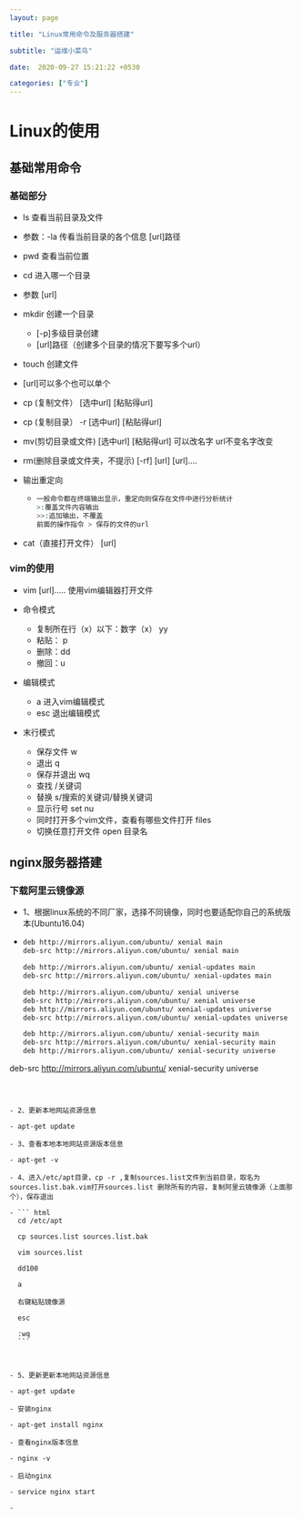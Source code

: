 ```yaml
---
layout: page

title: "Linux常用命令及服务器搭建"

subtitle: "运维小菜鸟"

date:  2020-09-27 15:21:22 +0530

categories: ["专业"]
---
```


# Linux的使用

## 基础常用命令

### 基础部分

- ls	查看当前目录及文件
  
- 参数：-la	传看当前目录的各个信息	[url]路径
  
- pwd    查看当前位置

- cd    进入哪一个目录
  
- 参数    [url]
  
- mkdir     创建一个目录
  - [-p]多级目录创建
  - [url]路径（创建多个目录的情况下要写多个url）

- touch    创建文件
  
- [url]可以多个也可以单个
  
- cp (复制文件） [选中url] [粘贴得url]

- cp (复制目录） -r  [选中url] [粘贴得url]

- mv(剪切目录或文件) [选中url] [粘贴得url]  可以改名字 url不变名字改变

- rm(删除目录或文件夹，不提示) [-rf] [url] [url]....

- 输出重定向

  - ``` php
    一般命令都在终端输出显示，重定向则保存在文件中进行分析统计
    >:覆盖文件内容输出
    >>:追加输出，不覆盖
    前面的操作指令 > 保存的文件的url
    ```

    

- cat（直接打开文件） [url]

### vim的使用

- vim [url].....   使用vim编辑器打开文件
- 命令模式
  - 复制所在行（x）以下：数字（x） yy
  - 粘贴： p
  - 删除：dd
  - 撤回：u

- 编辑模式
  - a    进入vim编辑模式
  - esc    退出编辑模式

- 末行模式
  - 保存文件 w
  - 退出 q
  - 保存并退出 wq 
  - 查找   /关键词
  - 替换  s/搜索的关键词/替换关键词
  - 显示行号 set nu
  - 同时打开多个vim文件，查看有哪些文件打开   files
  - 切换任意打开文件  open 目录名

## nginx服务器搭建

### 下载阿里云镜像源

- 1、根据linux系统的不同厂家，选择不同镜像，同时也要适配你自己的系统版本(Ubuntu16.04)

- ``` html
  deb http://mirrors.aliyun.com/ubuntu/ xenial main
  deb-src http://mirrors.aliyun.com/ubuntu/ xenial main
  
  deb http://mirrors.aliyun.com/ubuntu/ xenial-updates main
  deb-src http://mirrors.aliyun.com/ubuntu/ xenial-updates main
  
  deb http://mirrors.aliyun.com/ubuntu/ xenial universe
  deb-src http://mirrors.aliyun.com/ubuntu/ xenial universe
  deb http://mirrors.aliyun.com/ubuntu/ xenial-updates universe
  deb-src http://mirrors.aliyun.com/ubuntu/ xenial-updates universe
  
  deb http://mirrors.aliyun.com/ubuntu/ xenial-security main
  deb-src http://mirrors.aliyun.com/ubuntu/ xenial-security main
  deb http://mirrors.aliyun.com/ubuntu/ xenial-security universe
deb-src http://mirrors.aliyun.com/ubuntu/ xenial-security universe
  ```
  
  
  
- 2、更新本地网站资源信息
  
- apt-get update
  
- 3、查看本地本地网站资源版本信息
  
- apt-get -v
  
- 4、进入/etc/apt目录，cp -r ,复制sources.list文件到当前目录，取名为sources.list.bak.vim打开sources.list 删除所有的内容，复制阿里云镜像源（上面那个），保存退出

  - ``` html
    cd /etc/apt
    
    cp sources.list sources.list.bak
    
    vim sources.list
    
    dd100
    
    a
    
    右键粘贴镜像源
    
    esc
    
    :wq
    ```
    
    

- 5、更新更新本地网站资源信息
  
  - apt-get update
  
- 安装nginx
  
- apt-get install nginx
  
- 查看nginx版本信息
  
- nginx -v
  
- 启动nginx
  
  - service nginx start
  
- 